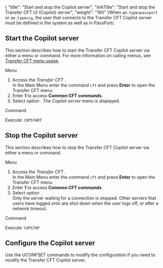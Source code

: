 {
    "title": "Start and stop the Copilot server",
    "linkTitle": "Start and stop the Transfer CFT UI (Copilot) server",
    "weight": "190"
}When `am.type=passport` or `am.type=cg`, the user that connects to the Transfer CFT Copilot server must be defined in the system as well as in PassPort/.

## Start the Copilot server

This section describes how to start the Transfer CFT Copilot server via either a menu or command. For more information on calling menus, see <a href="../#Transfer" class="MCXref xref">Transfer CFT menu usage</a>.

Menu

1.  Access the *Transfer CFT* .  
    In the Main Menu enter the command `cft` and press **Enter** to open the Transfer CFT menu.
2.  Enter **1** to access **Common CFT commands**.
3.  Select option . The *Copilot server* menu is displayed.  

Command

Execute: `COPSTART `

## Stop the Copilot server

This section describes how to stop the Transfer CFT Copilot server via either a menu or command.

Menu

1.  Access the *Transfer CFT* .  
    In the Main Menu enter the command `cft` and press **Enter** to open the Transfer CFT menu.
2.  Enter **1** to access **Common CFT commands**.
3.  Select option .  
    Only the server waiting for a connection is stopped. Other servers that users have logged onto are shut down when the user logs off, or after a network timeout.

Command

Execute: `COPSTOP `

## Configure the Copilot server

Use the UCONFSET commands to modify the configuration if you need to modify the Transfer CFT Copilot server.
